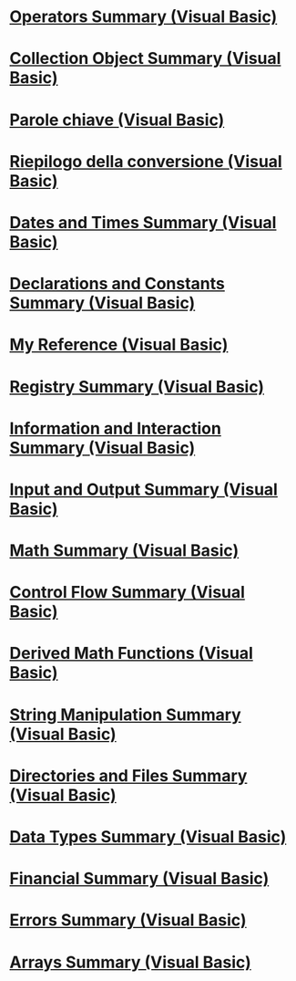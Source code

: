 # [Operators Summary (Visual Basic)](operators-summary.md)
# [Collection Object Summary (Visual Basic)](collection-object-summary.md)
# [Parole chiave (Visual Basic)](index.md)
# [Riepilogo della conversione (Visual Basic)](conversion-summary.md)
# [Dates and Times Summary (Visual Basic)](dates-and-times-summary.md)
# [Declarations and Constants Summary (Visual Basic)](declarations-and-constants-summary.md)
# [My Reference (Visual Basic)](my-reference.md)
# [Registry Summary (Visual Basic)](registry-summary.md)
# [Information and Interaction Summary (Visual Basic)](information-and-interaction-summary.md)
# [Input and Output Summary (Visual Basic)](input-and-output-summary.md)
# [Math Summary (Visual Basic)](math-summary.md)
# [Control Flow Summary (Visual Basic)](control-flow-summary.md)
# [Derived Math Functions (Visual Basic)](derived-math-functions.md)
# [String Manipulation Summary (Visual Basic)](string-manipulation-summary.md)
# [Directories and Files Summary (Visual Basic)](directories-and-files-summary.md)
# [Data Types Summary (Visual Basic)](data-types-summary.md)
# [Financial Summary (Visual Basic)](financial-summary.md)
# [Errors Summary (Visual Basic)](errors-summary.md)
# [Arrays Summary (Visual Basic)](arrays-summary.md)
